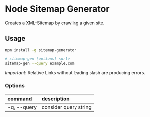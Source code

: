 # Node Sitemap Generator
Creates a XML-Sitemap by crawling a given site.

## Usage

```BASH
npm install -g sitemap-generator

# sitemap-gen [options] <url>
sitemap-gen --query example.com
```

*Important*: Relative Links without leading slash are producing errors.

### Options

|command|description
|:---|:---
|-q, --query|consider query string
